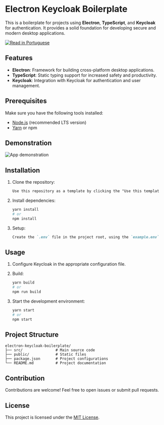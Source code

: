 # Electron Keycloak Boilerplate

This is a boilerplate for projects using **Electron**, **TypeScript**, and **Keycloak** for authentication. It provides a solid foundation for developing secure and modern desktop applications.

[![Read in Portuguese](https://img.shields.io/badge/README-Português-blue)](README.md)

## Features

- **Electron**: Framework for building cross-platform desktop applications.
- **TypeScript**: Static typing support for increased safety and productivity.
- **Keycloak**: Integration with Keycloak for authentication and user management.

## Prerequisites

Make sure you have the following tools installed:

- [Node.js](https://nodejs.org/) (recommended LTS version)
- [Yarn](https://yarnpkg.com/) or npm

## Demonstration

![App demonstration](repository_content/aplicacao_gif.gif)

## Installation

1. Clone the repository:

    ```markdown
    Use this repository as a template by clicking the "Use this template" button on GitHub.
    ```

2. Install dependencies:

   ```bash
   yarn install
   # or
   npm install
   ```


3. Setup:
    ```markdown
    Create the `.env` file in the project root, using the `example.env` file as a base.
    ```
## Usage

1. Configure Keycloak in the appropriate configuration file.

2. Build:

   ```bash
   yarn build
   # or
   npm run build
   ```

3. Start the development environment:

   ```bash
   yarn start
   # or
   npm start
    ```
   

## Project Structure

```plaintext
electron-keycloak-boilerplate/
├── src/               # Main source code
├── public/            # Static files
├── package.json       # Project configurations
└── README.md          # Project documentation
```

## Contribution

Contributions are welcome! Feel free to open issues or submit pull requests.

## License

This project is licensed under the [MIT License](LICENSE).

